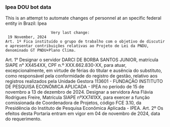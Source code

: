  ### Ipea DOU bot data
 This is an attempt to automate changes of personnel at an specific federal entity in Brazil: Ipea
 
                        Very last change: 
 	 19 November, 2024
	Art. 1º Fica instituído o grupo de trabalho com o objetivo de discutir e apresentar contribuições relativas ao Projeto de Lei da PNDU, denominado GT PNDU+Plano Clima.
Art. 1° Designar o servidor DARCI DE BORBA SANTOS JUNIOR, matrícula SIAPE n° XX454XX, CPF n.º XXX.662.830-XX, para atuar, excepcionalmente, em virtude de férias do titular e ausência do substituto, como responsável pela conformidade do registro de gestão, relativo aos registros realizados pela Unidade Gestora 113601 - FUNDAÇÃO INSTITUTO DE PESQUISA ECONÔMICA APLICADA - IPEA no período de 15 de novembro a 13 de dezembro de 2024.
Designar a servidora Ana Flávia Rodrigues Freire, Matrícula SIAPE nºXX741XX, para exercer a função comissionada de Coordenadora de Projetos, código FCE 3.10, da Presidência do Instituto de Pesquisa Econômica Aplicada - IPEA.
Art. 2º Os efeitos desta Portaria entram em vigor em 04 de novembro de 2024, data do requerimento.
